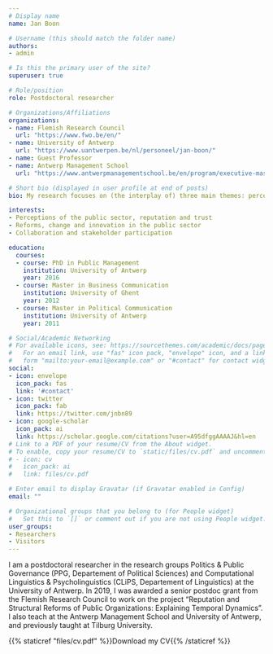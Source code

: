 ```yaml
---
# Display name
name: Jan Boon

# Username (this should match the folder name)
authors:
- admin

# Is this the primary user of the site?
superuser: true

# Role/position
role: Postdoctoral researcher

# Organizations/Affiliations
organizations:
- name: Flemish Research Council
  url: "https://www.fwo.be/en/" 
- name: University of Antwerp
  url: "https://www.uantwerpen.be/nl/personeel/jan-boon/"
- name: Guest Professor
- name: Antwerp Management School
  url: "https://www.antwerpmanagementschool.be/en/program/executive-master-public-management"

# Short bio (displayed in user profile at end of posts)
bio: My research focuses on (the interplay of) three main themes: perceptions of the public sector (reputation, trust); reforms, change and innovations in the public sector; and collaboration and stakeholder participation.

interests:
- Perceptions of the public sector, reputation and trust
- Reforms, change and innovation in the public sector
- Collaboration and stakeholder participation

education:
  courses:
  - course: PhD in Public Management
    institution: University of Antwerp
    year: 2016
  - course: Master in Business Communication
    institution: University of Ghent
    year: 2012
  - course: Master in Political Communication
    institution: University of Antwerp
    year: 2011

# Social/Academic Networking
# For available icons, see: https://sourcethemes.com/academic/docs/page-builder/#icons
#   For an email link, use "fas" icon pack, "envelope" icon, and a link in the
#   form "mailto:your-email@example.com" or "#contact" for contact widget.
social:
- icon: envelope
  icon_pack: fas
  link: '#contact'
- icon: twitter
  icon_pack: fab
  link: https://twitter.com/jnbn89
- icon: google-scholar
  icon_pack: ai
  link: https://scholar.google.com/citations?user=A95dfggAAAAJ&hl=en
# Link to a PDF of your resume/CV from the About widget.
# To enable, copy your resume/CV to `static/files/cv.pdf` and uncomment the lines below.
# - icon: cv
#   icon_pack: ai
#   link: files/cv.pdf

# Enter email to display Gravatar (if Gravatar enabled in Config)
email: ""

# Organizational groups that you belong to (for People widget)
#   Set this to `[]` or comment out if you are not using People widget.
user_groups:
- Researchers
- Visitors
---
```


I am a postdoctoral researcher in the research groups Politics & Public Governance (PPG, Departement of Political Sciences) and Computational Linguistics & Psycholinguistics (CLiPS, Departement of Linguistics) at the University of Antwerp. In 2019, I was awarded a senior postdoc grant from the Flemish Research Council to work on the project “Reputation and Structural Reforms of Public Organizations: Explaining Temporal Dynamics”. I also teach at the Antwerp Management School and University of Antwerp, and previously taught at Tilburg University. 

{{% staticref "files/cv.pdf" %}}Download my CV{{% /staticref %}}
